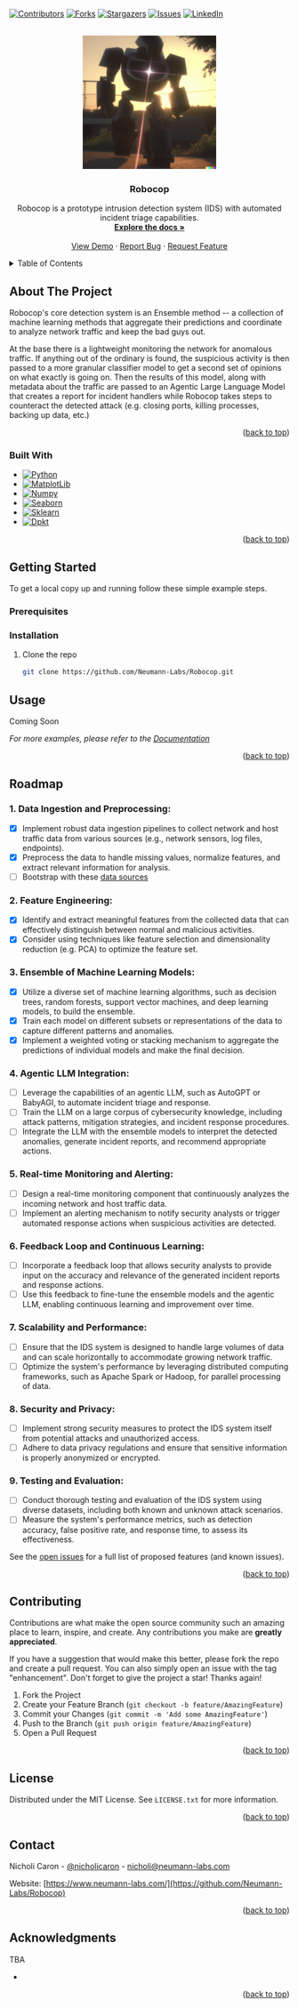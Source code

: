 <a name="readme-top"></a>

<!-- PROJECT SHIELDS -->
<!--
*** I'm using markdown "reference style" links for readability.
*** Reference links are enclosed in brackets [ ] instead of parentheses ( ).
*** See the bottom of this document for the declaration of the reference variables
*** for contributors-url, forks-url, etc. This is an optional, concise syntax you may use.
*** https://www.markdownguide.org/basic-syntax/#reference-style-links
-->
[![Contributors][contributors-shield]][contributors-url]
[![Forks][forks-shield]][forks-url]
[![Stargazers][stars-shield]][stars-url]
[![Issues][issues-shield]][issues-url]
[![LinkedIn][linkedin-shield]][linkedin-url]



<!-- PROJECT LOGO -->
<br />
<div align="center">
  <a href="https://github.com/Neumann-Labs/Robocop">
    <img src="images/logo.png" alt="Logo" width="240" height="240">
  </a>

<h3 align="center">Robocop</h3>

  <p align="center">
Robocop is a prototype intrusion detection system (IDS) with automated incident
triage capabilities. 
<br />
    <a href="https://github.com/Neumann-Labs/Robocop"><strong>Explore the docs »</strong></a>
    <br />
    <br />
    <a href="https://github.com/Neumann-Labs/Robocop">View Demo</a>
    ·
    <a href="https://github.com/Neumann-Labs/Robocop/issues/new?labels=bug&template=bug-report---.md">Report Bug</a>
    ·
    <a href="https://github.com/Neumann-Labs/Robocop/issues/new?labels=enhancement&template=feature-request---.md">Request Feature</a>
  </p>
</div>



<!-- TABLE OF CONTENTS -->
<details>
  <summary>Table of Contents</summary>
  <ol>
    <li>
      <a href="#about-the-project">About The Project</a>
      <ul>
        <li><a href="#built-with">Built With</a></li>
      </ul>
    </li>
    <li>
      <a href="#getting-started">Getting Started</a>
      <ul>
        <li><a href="#prerequisites">Prerequisites</a></li>
        <li><a href="#installation">Installation</a></li>
      </ul>
    </li>
    <li><a href="#usage">Usage</a></li>
    <li><a href="#roadmap">Roadmap</a></li>
    <li><a href="#contributing">Contributing</a></li>
    <li><a href="#license">License</a></li>
    <li><a href="#contact">Contact</a></li>
    <li><a href="#acknowledgments">Acknowledgments</a></li>
  </ol>
</details>



<!-- ABOUT THE PROJECT -->
## About The Project

Robocop's core detection system is an Ensemble method -- a collection of machine 
learning methods that aggregate their predictions and coordinate to
analyze network traffic and keep the bad guys out. 

At the base there is a lightweight monitoring the network for anomalous traffic. If anything out of the ordinary is found, the suspicious activity is then passed to a more granular classifier model to get a second set of opinions on what exactly is going on. Then the results of this model, along with metadata about the traffic are passed to an Agentic Large Language Model that creates a report for incident handlers while Robocop takes steps to counteract the detected attack (e.g. closing ports, killing processes, backing up data, etc.)

<p align="right">(<a href="#readme-top">back to top</a>)</p>



### Built With

* [![Python][python]][python-url]
* [![MatplotLib][matplotlib]][matplotlib-url]
* [![Numpy][numpy]][numpy-url]
* [![Seaborn][seaborn]][seaborn-url]
* [![Sklearn][sklearn]][sklearn-url]
* [![Dpkt][dpkt]][dpkt-url]

<p align="right">(<a href="#readme-top">back to top</a>)</p>



<!-- GETTING STARTED -->
## Getting Started

To get a local copy up and running follow these simple example steps.

### Prerequisites

### Installation

1. Clone the repo
   ```sh
   git clone https://github.com/Neumann-Labs/Robocop.git
   ```
   <!-- USAGE EXAMPLES -->
## Usage

Coming Soon

 _For more examples, please refer to the [Documentation](https://neumann-labs.com/Robocop)_ 

<p align="right">(<a href="#readme-top">back to top</a>)</p>



<!-- ROADMAP -->
## Roadmap

### 1. Data Ingestion and Preprocessing:
- [x] Implement robust data ingestion pipelines to collect network and host traffic data from various sources (e.g., network sensors, log files, endpoints).
- [x] Preprocess the data to handle missing values, normalize features, and extract relevant information for analysis.
- [ ] Bootstrap with these [data sources](https://github.com/nicholicaron/robocop/blob/main/data.md)
### 2. Feature Engineering:
- [x] Identify and extract meaningful features from the collected data that can effectively distinguish between normal and malicious activities.
- [x] Consider using techniques like feature selection and dimensionality reduction (e.g. PCA) to optimize the feature set.
### 3. Ensemble of Machine Learning Models:
- [x] Utilize a diverse set of machine learning algorithms, such as decision trees, random forests, support vector machines, and deep learning models, to build the ensemble.
- [x] Train each model on different subsets or representations of the data to capture different patterns and anomalies.
- [x] Implement a weighted voting or stacking mechanism to aggregate the predictions of individual models and make the final decision.
### 4. Agentic LLM Integration:
- [ ] Leverage the capabilities of an agentic LLM, such as AutoGPT or BabyAGI, to automate incident triage and response.
- [ ] Train the LLM on a large corpus of cybersecurity knowledge, including attack patterns, mitigation strategies, and incident response procedures.
- [ ] Integrate the LLM with the ensemble models to interpret the detected anomalies, generate incident reports, and recommend appropriate actions.
### 5. Real-time Monitoring and Alerting:
- [ ] Design a real-time monitoring component that continuously analyzes the incoming network and host traffic data.
- [ ] Implement an alerting mechanism to notify security analysts or trigger automated response actions when suspicious activities are detected.
### 6. Feedback Loop and Continuous Learning:
- [ ] Incorporate a feedback loop that allows security analysts to provide input on the accuracy and relevance of the generated incident reports and response actions.
- [ ] Use this feedback to fine-tune the ensemble models and the agentic LLM, enabling continuous learning and improvement over time.
### 7. Scalability and Performance:
- [ ] Ensure that the IDS system is designed to handle large volumes of data and can scale horizontally to accommodate growing network traffic.
- [ ] Optimize the system's performance by leveraging distributed computing frameworks, such as Apache Spark or Hadoop, for parallel processing of data.
### 8. Security and Privacy:
- [ ] Implement strong security measures to protect the IDS system itself from potential attacks and unauthorized access.
- [ ] Adhere to data privacy regulations and ensure that sensitive information is properly anonymized or encrypted.
### 9. Testing and Evaluation:
- [ ] Conduct thorough testing and evaluation of the IDS system using diverse datasets, including both known and unknown attack scenarios.
- [ ] Measure the system's performance metrics, such as detection accuracy, false positive rate, and response time, to assess its effectiveness.

See the [open issues](https://github.com/Neumann-Labs/Robocop/issues) for a full list of proposed features (and known issues).

<p align="right">(<a href="#readme-top">back to top</a>)</p>

<!-- CONTRIBUTING -->
## Contributing

Contributions are what make the open source community such an amazing place to learn, inspire, and create. Any contributions you make are **greatly appreciated**.

If you have a suggestion that would make this better, please fork the repo and create a pull request. You can also simply open an issue with the tag "enhancement".
Don't forget to give the project a star! Thanks again!

1. Fork the Project
2. Create your Feature Branch (`git checkout -b feature/AmazingFeature`)
3. Commit your Changes (`git commit -m 'Add some AmazingFeature'`)
4. Push to the Branch (`git push origin feature/AmazingFeature`)
5. Open a Pull Request

<p align="right">(<a href="#readme-top">back to top</a>)</p>



<!-- LICENSE -->
## License 

Distributed under the MIT License. See `LICENSE.txt` for more information.

<p align="right">(<a href="#readme-top">back to top</a>)</p>





<!-- CONTACT -->
## Contact

Nicholi Caron - [@nicholicaron](https://twitter.com/nicholicaron) - nicholi@neumann-labs.com

Website: [https://www.neumann-labs.com/](https://github.com/Neumann-Labs/Robocop)

<p align="right">(<a href="#readme-top">back to top</a>)</p>



<!-- ACKNOWLEDGMENTS -->
## Acknowledgments
TBA
* []()

<p align="right">(<a href="#readme-top">back to top</a>)</p>



<!-- MARKDOWN LINKS & IMAGES -->
<!-- https://www.markdownguide.org/basic-syntax/#reference-style-links -->
[contributors-shield]: https://img.shields.io/github/contributors/Neumann-Labs/Robocop.svg?style=for-the-badge
[contributors-url]: https://github.com/Neumann-Labs/Robocop/graphs/contributors
[forks-shield]: https://img.shields.io/github/forks/Neumann-Labs/Robocop.svg?style=for-the-badge
[forks-url]: https://github.com/Neumann-Labs/Robocop/network/members
[stars-shield]: https://img.shields.io/github/stars/Neumann-Labs/Robocop.svg?style=for-the-badge
[stars-url]: https://github.com/Neumann-Labs/Robocop/stargazers
[issues-shield]: https://img.shields.io/github/issues/Neumann-Labs/Robocop.svg?style=for-the-badge
[issues-url]: https://github.com/Neumann-Labs/Robocop/issues
[license-shield]: https://img.shields.io/github/license/othneildrew/Best-README-Template.svg?style=for-the-badge 
[licnse-url]: https://github.com/othneildrew/Best-README-Template/blob/master/LICENSE.txt
[linkedin-shield]: https://img.shields.io/badge/-LinkedIn-black.svg?style=for-the-badge&logo=linkedin&colorB=555
[linkedin-url]: https://linkedin.com/in/nicholicaron
[product-screenshot]: images/screenshot.png
[python]: https://img.shields.io/badge/Python-3776AB?style=for-the-badge&logo=python&logoColor=white
[python-url]: https://www.python.org/
[matplotlib]: https://img.shields.io/badge/Matplotlib-%23ffffff.svg?style=for-the-badge&logo=Matplotlib&logoColor=black
[matplotlib-url]: https://matplotlib.org/
[numpy]: https://img.shields.io/badge/numpy-%23013243.svg?style=for-the-badge&logo=numpy&logoColor=white
[numpy-url]: https://numpy.org/
[seaborn]: https://img.shields.io/badge/seaborn-teal
[seaborn-url]: https://seaborn.pydata.org/
[sklearn]: https://img.shields.io/badge/scikit--learn-%23F7931E.svg?style=for-the-badge&logo=scikit-learn&logoColor=white
[sklearn-url]: https://scikit-learn.org/stable/index.html
[dpkt]: https://img.shields.io/badge/dpkt-orange
[dpkt-url]: https://github.com/kbandla/dpkt
